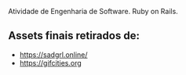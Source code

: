 Atividade de Engenharia de Software. Ruby on Rails.

## Assets finais retirados de:

- https://sadgrl.online/
- https://gifcities.org
